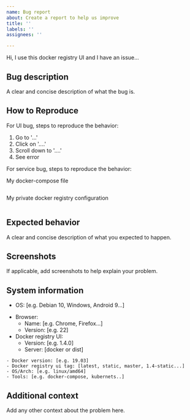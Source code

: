 ```yaml
---
name: Bug report
about: Create a report to help us improve
title: ''
labels: ''
assignees: ''

---
```


Hi, I use this docker registry UI and I have an issue...

## Bug description

A clear and concise description of what the bug is.
## How to Reproduce

For UI bug, steps to reproduce the behavior:
1. Go to '...'
2. Click on '....'
3. Scroll down to '....'
4. See error

For service bug, steps to reproduce the behavior:
<!-- Remove your credentials or anonymize them -->
My docker-compose file
```yml

```

My private docker registry configuration
```yml

```

## Expected behavior

A clear and concise description of what you expected to happen.

## Screenshots

If applicable, add screenshots to help explain your problem.

## System information

- OS: [e.g. Debian 10, Windows, Android 9...]
<!-- Browser is only for UI bugs -->
- Browser:
    - Name:  [e.g. Chrome, Firefox...]
    - Version: [e.g. 22]
- Docker registry UI:
    - Version: [e.g. 1.4.0]
    - Server: [docker or dist]
<!-- Only for Docker and for where the UI is hosted -->
    - Docker version: [e.g. 19.03]
    - Docker registry ui tag: [latest, static, master, 1.4-static...]
    - OS/Arch: [e.g. linux/amd64]
    - Tools: [e.g. docker-compose, kubernets..]

## Additional context

Add any other context about the problem here.
